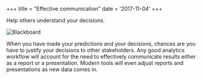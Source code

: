 +++
title = "Effective communication"
date = '2017-11-04'
+++

Help others understand your decisions.

<!--more-->

![Blackboard][blackboard]

When you have made your predictions and your decisions, chances are you have to justify your decisions to other stakeholders. Any good analytics workflow will account for the need to effectively communicate results either as a report or a presentation. Modern tools will even adjust reports and presentations as new data comes in.

[blackboard]: images/blackboard.jpg
